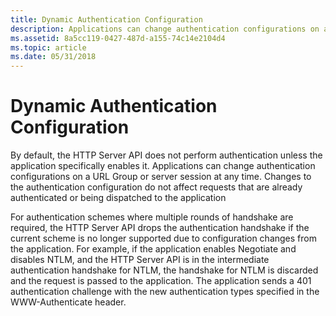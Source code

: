 ```yaml
---
title: Dynamic Authentication Configuration
description: Applications can change authentication configurations on a URL Group or server session at any time.
ms.assetid: 8a5cc119-0427-487d-a155-74c14e2104d4
ms.topic: article
ms.date: 05/31/2018
---
```


# Dynamic Authentication Configuration

By default, the HTTP Server API does not perform authentication unless the application specifically enables it. Applications can change authentication configurations on a URL Group or server session at any time. Changes to the authentication configuration do not affect requests that are already authenticated or being dispatched to the application

For authentication schemes where multiple rounds of handshake are required, the HTTP Server API drops the authentication handshake if the current scheme is no longer supported due to configuration changes from the application. For example, if the application enables Negotiate and disables NTLM, and the HTTP Server API is in the intermediate authentication handshake for NTLM, the handshake for NTLM is discarded and the request is passed to the application. The application sends a 401 authentication challenge with the new authentication types specified in the WWW-Authenticate header.

 

 




